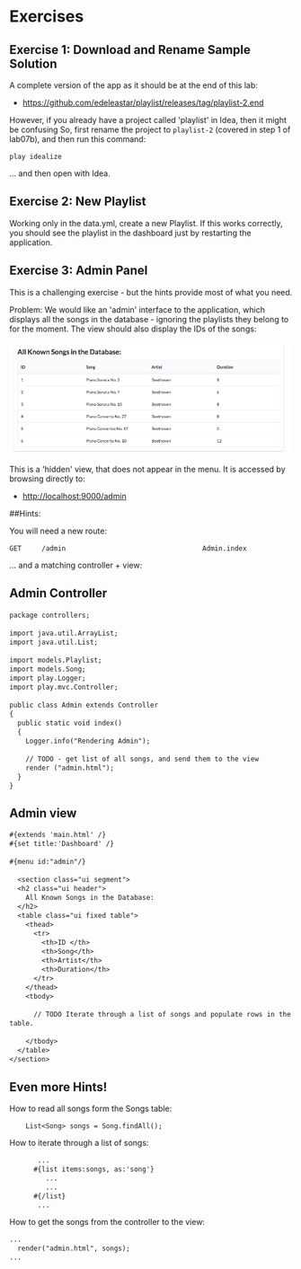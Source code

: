 # Exercises 

## Exercise 1: Download and Rename Sample Solution

A complete version of the app as it should be at the end of this lab:

- <https://github.com/edeleastar/playlist/releases/tag/playlist-2.end>

However, if you already have a project called 'playlist' in Idea, then it might be confusing So, first rename the project to `playlist-2` (covered in step 1 of lab07b), and then run this command:

~~~
play idealize
~~~

... and then open with Idea.


## Exercise 2: New Playlist

Working only in the data.yml, create a new Playlist. If this works correctly, you should see the playlist in the dashboard just by restarting the application.

## Exercise 3: Admin Panel

This is a challenging exercise - but the hints provide most of what you need.

Problem: We would like an 'admin' interface to the application, which displays all the songs in the database - ignoring the playlists they belong to for the moment. The view should also display the IDs of the songs:

![](img/09.png)

This is a 'hidden' view, that does not appear in the menu. It is accessed by browsing directly to:

- <http://localhost:9000/admin>

##Hints:

You will need a new route:

~~~
GET     /admin                                  Admin.index
~~~

... and a matching controller + view:

## Admin Controller

~~~
package controllers;

import java.util.ArrayList;
import java.util.List;

import models.Playlist;
import models.Song;
import play.Logger;
import play.mvc.Controller;

public class Admin extends Controller
{
  public static void index() 
  {
    Logger.info("Rendering Admin");

    // TODO - get list of all songs, and send them to the view
    render ("admin.html");
  }
}

~~~


## Admin view

~~~
#{extends 'main.html' /}
#{set title:'Dashboard' /}

#{menu id:"admin"/}

  <section class="ui segment">
  <h2 class="ui header">
    All Known Songs in the Database:
  </h2>
  <table class="ui fixed table">
    <thead>
      <tr>
        <th>ID </th>
        <th>Song</th>
        <th>Artist</th>
        <th>Duration</th>
      </tr>
    </thead>
    <tbody>

      // TODO Iterate through a list of songs and populate rows in the table.

    </tbody>
  </table>
</section>
~~~

## Even more Hints!

How to read all songs form the Songs table:

~~~
    List<Song> songs = Song.findAll();
~~~

How to iterate through a list of songs:

~~~
       ...
      #{list items:songs, as:'song'}
         ...
         ...
      #{/list}
       ...
~~~

How to get the songs from the controller to the view:

~~~
...
  render("admin.html", songs);
...
~~~
